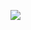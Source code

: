  <a href="https://github.com/DEVELOPERPAOLOX"><img src="https://cardivo.vercel.app/api?name=DEVELOPER+PAOLO+X&description=&image=https://th.bing.com/th/id/OIG4.34IzHuqY_dhekIPWpvQX?pid=ImgGn/revision/latest?cb=20200606024545&usqp=CAU&usqp=CAU&backgroundColor=%23ecf0f1&instagram=@devpaolox&whatsapp=Matías_Crypto&pattern=leaf&colorPattern=%22eaeaea" /></a>

